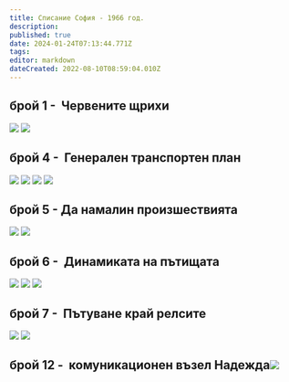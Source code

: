 ```yaml
---
title: Списание София - 1966 год.
description: 
published: true
date: 2024-01-24T07:13:44.771Z
tags: 
editor: markdown
dateCreated: 2022-08-10T08:59:04.010Z
---
```


## брой 1 -  Червените щрихи
<img src="http://46.10.181.183:1518/trinmo/literature/spisanie-sofia/sof_1966_kn1_0015-1.jpg"/>
<img src="http://46.10.181.183:1518/trinmo/literature/spisanie-sofia/sof_1966_kn1_0016-1.jpg"/>

## брой 4 -  Генерален транспортен план 
<img src="http://46.10.181.183:1518/trinmo/literature/spisanie-sofia/sof_1966_kn4_0006-1.jpg"/>
<img src="http://46.10.181.183:1518/trinmo/literature/spisanie-sofia/sof_1966_kn4_0007-1.jpg"/>
<img src="http://46.10.181.183:1518/trinmo/literature/spisanie-sofia/sof_1966_kn4_0008-1.jpg"/>
<img src="http://46.10.181.183:1518/trinmo/literature/spisanie-sofia/sof_1966_kn4_0009-1.jpg"/>


## брой 5 - Да намалин произшествията
<img src="http://46.10.181.183:1518/trinmo/literature/spisanie-sofia/sof_1966_kn5_0012-1.jpg"/>
<img src="http://46.10.181.183:1518/trinmo/literature/spisanie-sofia/sof_1966_kn5_0013-1.jpg"/>

## брой 6 -  Динамиката на пътищата 
<img src="http://46.10.181.183:1518/trinmo/literature/spisanie-sofia/sof_1966_kn6_0008-1.jpg"/>
<img src="http://46.10.181.183:1518/trinmo/literature/spisanie-sofia/sof_1966_kn6_0009-1.jpg"/>
<img src="http://46.10.181.183:1518/trinmo/literature/spisanie-sofia/sof_1966_kn6_0010-1.jpg"/>


## брой 7 -  Пътуване край релсите 
<img src="http://46.10.181.183:1518/trinmo/literature/spisanie-sofia/sof_1966_kn7_0016-1.jpg"/>
<img src="http://46.10.181.183:1518/trinmo/literature/spisanie-sofia/sof_1966_kn7_0017-1.jpg"/>

## брой 12 -  комуникационен възел Надежда<img src="http://46.10.181.183:1518/trinmo/literature/spisanie-sofia/sof_1966_kn12_0012-1.jpg"/>